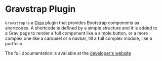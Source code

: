 # Gravstrap Plugin

`Gravstrap` is a [Grav](http://github.com/getgrav/grav) plugin that provides Bootstrap components as shortcodes. A shortcode is defined by a simple structure and it is added to a Grav page to render a full component like a simple button, or a more complex one like a carousel or a navbar, till a full complex module, like a portfolio.

The full documentation is available at the [developer's website](http://diblas.net/plugins/use-bootstrap-components-as-shortcodes-in-grav-cms)
